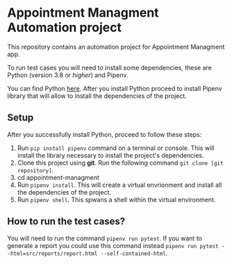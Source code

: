 # Appointment Managment Automation project

This repository contains an automation project for Appointment Managment app.

To run test cases you will need to install some dependencies, these are Python (version 3.8 or _higher_) and Pipenv.

You can find Python [here](https://www.python.org/downloads/). After you install Python proceed to install Pipenv library that will allow to install the dependencies of the project.

## Setup

After you successfully install Python, proceed to follow these steps:

1. Run `pip install pipenv` command on a terminal or console. This will install the library necessary to install the project's dependencies.
2. Clone this project using __git__. Run the following command `git clone [git repository]`.
3. cd appointment-managment
4. Run `pipenv install`. This will create a virtual envrionment and install all the dependencies of the project.
5. Run `pipenv shell`. This spwans a shell within the virtual environment.

## How to run the test cases?

You will need to run the command `pipenv run pytest`. If you want to generate a report you could use this command instead `pipenv run pytest --html=src/reports/report.html --self-contained-html`.